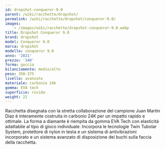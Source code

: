 ```yaml
---
id: dropshot-conqueror-9.0
parent: /wiki/racchette/dropshot/
permalink: /wiki/racchette/dropshot/conqueror-9.0/
images:
    - /images/wiki/racchette/dropshot-conqueror-9.0.webp
title: Dropshot Conqueror 9.0
brand: dropshot
model: Conqueror 9.0
marca: dropshot
modello: conqueror 9.0
anno: '2021'
prezzo: '340'
forma: goccia
bilanciamento: medio/alto
peso: 350-375
livello: avanzato
materiale: carbonio 24k
gomma: EVA tech
superficie: ruvida
weight: 22
---
```

Racchetta disegnata con la stretta collaborazione del campione Juan Martin Diaz è interamente costruita in carbonio 24K per un impatto rapido e ottimale. La forma a diamante è riempita da gomma EVA Tech con elasticità adattabile al tipo di gioco individuale. Incorpora le tecnologie Twin Tubolar System, protettore di nylon in testa e un sistema di antivibrazioni incorporato e un sistema avanzato di disposizione dei buchi sulla faccia della racchetta.